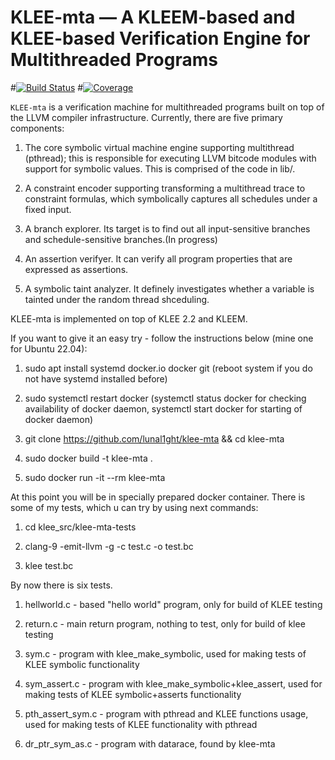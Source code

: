 KLEE-mta — A KLEEM-based and KLEE-based Verification Engine for Multithreaded Programs 
========================================================================================

#[![Build Status](https://travis-ci.com/klee/klee.svg?branch=master)](https://travis-ci.com/klee/klee)
#[![Coverage](https://codecov.io/gh/klee/klee/branch/master/graph/badge.svg)](https://codecov.io/gh/klee/klee)

`KLEE-mta` is a verification machine for multithreaded programs built on top of the LLVM compiler infrastructure. Currently, there are five primary components:

  1. The core symbolic virtual machine engine supporting multithread (pthread); this is responsible for executing LLVM bitcode modules with support for symbolic values. This is comprised of the code in lib/.

  2. A constraint encoder supporting transforming a multithread trace to constraint formulas, which symbolically captures all schedules under a fixed input.

  3. A branch explorer. Its target is to find out all input-sensitive branches and schedule-sensitive branches.(In progress)

  4. An assertion verifyer. It can verify all program properties that are expressed as assertions.

  5. A symbolic taint analyzer. It definely investigates whether a variable is tainted under the random thread shceduling.

KLEE-mta is implemented on top of KLEE 2.2 and KLEEM.

If you want to give it an easy try - follow the instructions below (mine one for Ubuntu 22.04):

  1. sudo apt install systemd docker.io docker git (reboot system if you do not have systemd installed before)
  
  2. sudo systemctl restart docker (systemctl status docker for checking availability of docker daemon, systemctl start docker for starting of docker daemon)
  
  3. git clone https://github.com/lunal1ght/klee-mta && cd klee-mta
  
  4. sudo docker build -t klee-mta .
  
  5. sudo docker run -it --rm klee-mta
  
At this point you will be in specially prepared docker container. There is some of my tests, which u can try by using next commands:

  1. cd klee_src/klee-mta-tests
  
  2. clang-9 -emit-llvm -g -c test.c -o test.bc
  
  3. klee test.bc

By now there is six tests.
  
  1. hellworld.c - based "hello world" program, only for build of KLEE testing
  
  2. return.c - main return program, nothing to test, only for build of klee testing
  
  3. sym.c - program with klee_make_symbolic, used for making tests of KLEE symbolic functionality
  
  4. sym_assert.c - program with klee_make_symbolic+klee_assert, used for making tests of KLEE symbolic+asserts functionality
  
  5. pth_assert_sym.c - program with pthread and KLEE functions usage, used for making tests of KLEE functionality with pthread
  
  6. dr_ptr_sym_as.c - program with datarace, found by klee-mta
  
